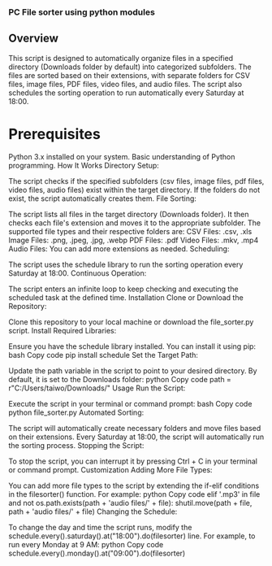 ### PC File sorter using python modules
## Overview
This script is designed to automatically organize files in a specified directory (Downloads folder by default) into categorized subfolders. The files are sorted based on their extensions, with separate folders for CSV files, image files, PDF files, video files, and audio files. The script also schedules the sorting operation to run automatically every Saturday at 18:00.

# Prerequisites
Python 3.x installed on your system.
Basic understanding of Python programming.
How It Works
Directory Setup:

The script checks if the specified subfolders (csv files, image files, pdf files, video files, audio files) exist within the target directory.
If the folders do not exist, the script automatically creates them.
File Sorting:

The script lists all files in the target directory (Downloads folder).
It then checks each file's extension and moves it to the appropriate subfolder.
The supported file types and their respective folders are:
CSV Files: .csv, .xls
Image Files: .png, .jpeg, .jpg, .webp
PDF Files: .pdf
Video Files: .mkv, .mp4
Audio Files: You can add more extensions as needed.
Scheduling:

The script uses the schedule library to run the sorting operation every Saturday at 18:00.
Continuous Operation:

The script enters an infinite loop to keep checking and executing the scheduled task at the defined time.
Installation
Clone or Download the Repository:

Clone this repository to your local machine or download the file_sorter.py script.
Install Required Libraries:

Ensure you have the schedule library installed. You can install it using pip:
bash
Copy code
pip install schedule
Set the Target Path:

Update the path variable in the script to point to your desired directory. By default, it is set to the Downloads folder:
python
Copy code
path = r"C:/Users/taiwo/Downloads/"
Usage
Run the Script:

Execute the script in your terminal or command prompt:
bash
Copy code
python file_sorter.py
Automated Sorting:

The script will automatically create necessary folders and move files based on their extensions.
Every Saturday at 18:00, the script will automatically run the sorting process.
Stopping the Script:

To stop the script, you can interrupt it by pressing Ctrl + C in your terminal or command prompt.
Customization
Adding More File Types:

You can add more file types to the script by extending the if-elif conditions in the filesorter() function. For example:
python
Copy code
elif '.mp3' in file and not os.path.exists(path + 'audio files/' + file):
    shutil.move(path + file, path + 'audio files/' + file)
Changing the Schedule:

To change the day and time the script runs, modify the schedule.every().saturday().at("18:00").do(filesorter) line. For example, to run every Monday at 9 AM:
python
Copy code
schedule.every().monday().at("09:00").do(filesorter)
